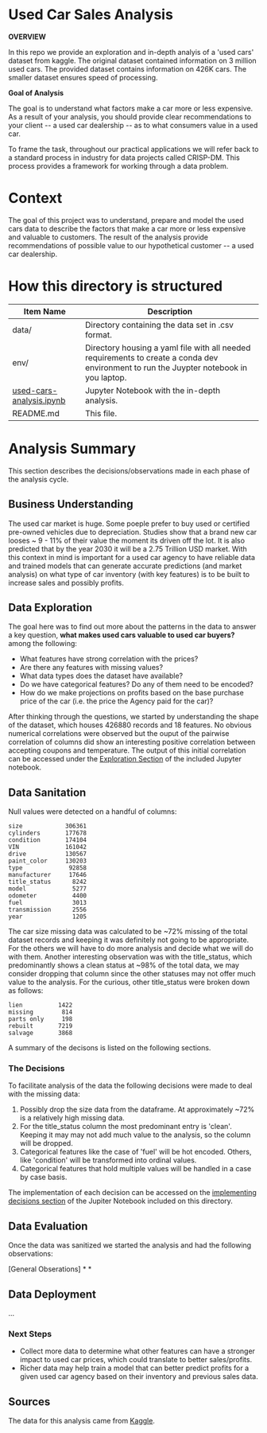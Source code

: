 # Used Car Sales Analysis
**OVERVIEW**

In this repo we provide an exploration and in-depth analyis of a 'used cars' dataset from kaggle. The original dataset contained information on 3 million used cars. The provided dataset contains information on 426K cars. The smaller dataset ensures speed of processing.

**Goal of Analysis**

The goal is to understand what factors make a car more or less expensive. As a result of your analysis, you should provide clear recommendations to your client -- a used car dealership -- as to what consumers value in a used car.

To frame the task, throughout our practical applications we will refer back to a standard process in industry for data projects called CRISP-DM. This process provides a framework for working through a data problem.


# Context
The goal of this project was to understand, prepare and model the used cars data to describe the factors that make a car more or less expensive and valuable to customers. The result of the analysis provide recommendations of possible value to our hypothetical customer -- a used car dealership. 


# How this directory is structured 

| Item Name     | Description   |
| ------------- | ------------- |
| data/         | Directory containing the data set in .csv format. |
| env/          | Directory housing a yaml file with all needed requirements to create a conda dev environment to run the Juypter notebook in you laptop. |
| [used-cars-analysis.ipynb](https://github.com/leonyi/zero-to-mlai-mastery/blob/main/practical-application-5-1-coupon-acceptace-analysis/used-cars-analysis.ipynb)       | Jupyter Notebook with the in-depth analysis. |
| README.md     | This file. |

# Analysis Summary
This section describes the decisions/observations made in each phase of the analysis cycle.

## Business Understanding
The used car market is huge. Some poeple prefer to buy used or certified pre-owned vehicles due to depreciation. Studies show that a brand new car looses ~ 9 - 11% of their value the moment its driven off the lot. It is also predicted that by the year 2030 it will be a 2.75 Trillion USD market. With this context in mind is important for a used car agency to have reliable data and trained models that can generate accurate predictions (and market analysis) on what type of car inventory (with key features) is to be built to increase sales and possibly profits.

## Data Exploration
The goal here was to find out more about the patterns in the data to answer a key question, **what makes used cars valuable to used car buyers?** among the following:

* What features have strong correlation with the prices?
* Are there any features with missing values?
* What data types does the dataset have available?
* Do we have categorical features? Do any of them need to be encoded?
* How do we make projections on profits based on the base purchase price of the car (i.e. the price the Agency paid for the car)?

After thinking through the questions, we started by understanding the shape of the dataset, which houses 426880 records and 18 features. No obvious numerical correlations were observed but the ouput of the pairwise correlation of columns did show an interesting positive correlation between accepting coupons and temperature. The output of this initial correlation can be accessed under the [Exploration Section](http://localhost:8888/notebooks/Customers_and_Coupons_Acceptance_Analysis.ipynb#Data-Exploration) of the included Jupyter notebook.

## Data Sanitation
Null values were detected on a handful of columns:
```
size            306361
cylinders       177678
condition       174104
VIN             161042
drive           130567
paint_color     130203
type             92858
manufacturer     17646
title_status      8242
model             5277
odometer          4400
fuel              3013
transmission      2556
year              1205
```
The car size missing data was calculated to be ~72% missing of the total dataset records and keeping it was definitely not going to be appropriate. For the others we will have to do more analysis and decide what we will do with them. Another interesting observation was with the title_status, which predominantly shows a clean status at ~98% of the total data, we may consider dropping that column since the other statuses may not offer much value to the analysis. For the curious, other title_status were broken down as follows:

```
lien          1422
missing        814
parts only     198
rebuilt       7219
salvage       3868
```

A summary of the decisons is listed on the following sections.

### The Decisions
To facilitate analysis of the data the following decisions were made to deal with the missing data:

1. Possibly drop the size data from the dataframe. At approximately ~72% is a relatively high missing data.
2. For the title_status column the most predominant entry is 'clean'. Keeping it may may not add much value to the analysis, so the column will be dropped.
3. Categorical features like the case of 'fuel' will be hot encoded. Others, like 'condition' will be transformed into ordinal values.
4. Categorical features that hold multiple values will be handled in a case by case basis. 

The implementation of each decision can be accessed on the [implementing decisions section](http://localhost:8888/notebooks/Customers_and_Coupons_Acceptance_Analysis.ipynb#Implementing-the-decisions) of the Jupiter Notebook included on this directory.

## Data Evaluation
Once the data was sanitized we started the analysis and had the following observations:

[General Obserations]
* 
*

## Data Deployment
...

### Next Steps
* Collect more data to determine what other features can have a stronger impact to used car prices, which could translate to better sales/profits.
* Richer data may help train a model that can better predict profits for a given used car agency based on their inventory and previous sales data.

## Sources 
The data for this analysis came from [Kaggle](https://www.kaggle.com/datasets).

